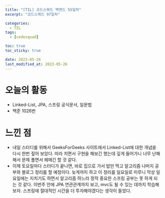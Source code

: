 ```yaml
---
title: "[TIL] 코드스쿼드 백엔드 55일차"
excerpt: "코드스쿼드 97일차"

categories:
  - TIL
tags:
  - [codesquad]

toc: true
toc_sticky: true

date: 2023-05-26
last_modified_at: 2023-05-26
---
```


# 오늘의 활동

- Linked-List, JPA, 스프링 공식문서, 일문법
- 백준 1026번

# 느낀 점

- 내일 스터디를 위해서 GeeksForGeeks 사이트에서 Linked-List에 대한 개념을 다시 한번 짚어 보았다. 따라 치면서 구현을 해보긴 했는데 깊게 들어가니 너무 난해해서 문제 풀면서 헤매긴 할 것 같다.
- 이제 토요일마다 스터디가 끝나면, 바로 집으로 가서 밥만 먹고 알고리즘 나머지 공부와 블로그 정리를 할 예정이다. 늦게까지 하고 이 정리를 일요일로 미루니 막상 일요일에는 지치기도 하면서 알고리즘 하느라 정작 중요한 스프링 공부는 못 하게 되는 것 같다. 이번주 안에 JPA 연관관계까지 보고, mvc도 될 수 있는 데까지 학습해 보자. 스프링에 절대적인 시간을 더 투자해야겠다는 생각이 들었다.